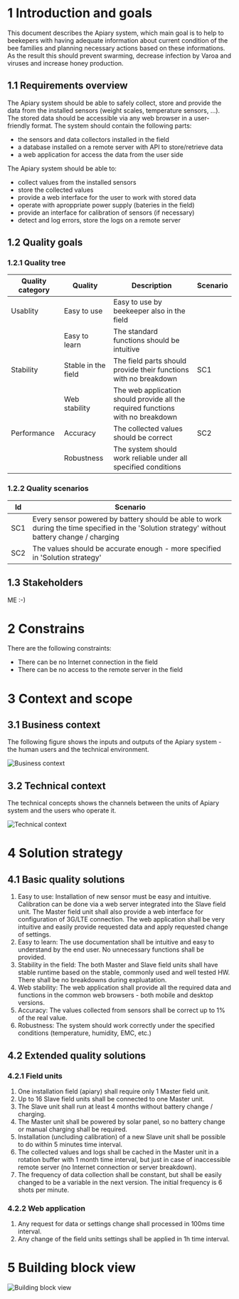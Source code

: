 # 1 Introduction and goals

This document describes the Apiary system, which main goal is to help to beekepers with having adequate information about current condition of the bee families and planning necessary actions based on these informations. As the result this should prevent swarming, decrease infection by Varoa and viruses and increase honey production.

## 1.1 Requirements overview

The Apiary system should be able to safely collect, store and provide the data from the installed sensors (weight scales, temperature sensors, ...). The stored data should be accessible via any web browser in a user-friendly format.
The system should contain the following parts:
- the sensors and data collectors installed in the field
- a database installed on a remote server with API to store/retrieve data
- a web application for access the data from the user side

The Apiary system should be able to:
- collect values from the installed sensors
- store the collected values
- provide a web interface for the user to work with stored data
- operate with aproppriate power supply (bateries in the field)
- provide an interface for calibration of sensors (if necessary)
- detect and log errors, store the logs on a remote server

## 1.2 Quality goals

### 1.2.1 Quality tree

| Quality category | Quality             | Description                                                                     | Scenario |
| ---------------- | ------------------- | ------------------------------------------------------------------------------- | -------- |
| Usablity         | Easy to use         | Easy to use by beekeeper also in the field                                      |          |
|                  | Easy to learn       | The standard functions should be intuitive                                      |          |
| Stability        | Stable in the field | The field parts should provide their functions with no breakdown                | SC1      |
|                  | Web stability       | The web application should provide all the required functions with no breakdown |          |
| Performance      | Accuracy            | The collected values should be correct                                          | SC2      |
|                  | Robustness          | The system should work reliable under all specified conditions                  |          |

### 1.2.2 Quality scenarios

| Id  | Scenario                                                                                                                                      |
| --- | --------------------------------------------------------------------------------------------------------------------------------------------- |
| SC1 | Every sensor powered by battery should be able to work during the time specified in the 'Solution strategy' without battery change / charging |
| SC2 | The values should be accurate enough - more specified in 'Solution strategy'                                                                  |

## 1.3 Stakeholders

ME :-)

# 2 Constrains

There are the following constraints:
- There can be no Internet connection in the field
- There can be no access to the remote server in the field

# 3 Context and scope

## 3.1 Business context

The following figure shows the inputs and outputs of the Apiary system - the human users and the technical environment.

![Business context](./img/Business_context.png)

## 3.2 Technical context

The technical concepts shows the channels between the units of Apiary system and the users who operate it.

![Technical context](img/Technical_context.png)

# 4 Solution strategy

## 4.1 Basic quality solutions

1. Easy to use: Installation of new sensor must be easy and intuitive. Calibration can be done via a web server integrated into the Slave field unit. The Master field unit shall also provide a web interface for configuration of 3G/LTE connection. The web application shall be very intuitive and easily provide requested data and apply requested change of settings.
2. Easy to learn: The use documentation shall be intuitive and easy to understand by the end user. No unnecessary functions shall be provided.
3. Stability in the field: The both Master and Slave field units shall have stable runtime based on the stable, commonly used and well tested HW. There shall be no breakdowns during expluatation.
4. Web stability: The web application shall provide all the required data and functions in the common web browsers - both mobile and desktop versions.
5. Accuracy: The values collected from sensors shall be correct up to 1% of the real value.
6. Robustness: The system should work correctly under the specified conditions (temperature, humidity, EMC, etc.)

## 4.2 Extended quality solutions

### 4.2.1 Field units

1. One installation field (apiary) shall require only 1 Master field unit.
2. Up to 16 Slave field units shall be connected to one Master unit.
3. The Slave unit shall run  at least 4 months without battery change / charging.
4. The Master unit shall be powered by solar panel, so no battery change or manual charging shall be required.
5. Installation (uncluding calibration) of a new Slave unit shall be possible to do within 5 minutes time interval.
6. The collected values and logs shall be cached in the Master unit in a rotation buffer with 1 month time interval, but just in case of inaccessible remote server (no Internet connection or server breakdown).
7. The frequency of data collection shall be constant, but shall be easily changed to be a variable in the next version. The initial frequency is 6 shots per minute.

### 4.2.2 Web application

1. Any request for data or settings change shall processed in 100ms time interval.
2. Any change of the field units settings shall be applied in 1h time interval.

# 5 Building block view

![Building block view](img/Building_blocks.png)